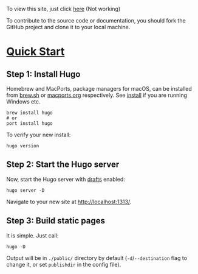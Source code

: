 To view this site, just click [here](https://github.com/gerhean/gerhean_hugo_site) (Not working)


To contribute to the source code or documentation, you should fork the GitHub project and clone it to your local machine.

# [Quick Start](https://gohugo.io/getting-started/quick-start/)

## Step 1: Install Hugo

Homebrew and MacPorts, package managers for macOS, can be installed from 
[brew.sh](https://brew.sh/) or [macports.org](https://www.macports.org/) 
respectively. See [install](https://gohugo.io/getting-started/installing) 
if you are running Windows etc.

```
brew install hugo
# or
port install hugo
```

To verify your new install:
```
hugo version
```


## Step 2: Start the Hugo server

Now, start the Hugo server with [drafts](https://gohugo.io/getting-started/usage/#draft-future-and-expired-content) enabled:
```
hugo server -D
```

Navigate to your new site at [http://localhost:1313/](http://localhost:1313/).


## Step 3: Build static pages

It is simple. Just call:
```
hugo -D
```
Output will be in `./public/` directory by default (`-d`/`--destination` flag to change it, or set `publishdir` in the config file).
